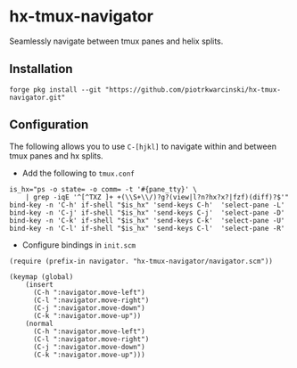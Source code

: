 # hx-tmux-navigator

Seamlessly navigate between tmux panes and helix splits.

## Installation
```
forge pkg install --git "https://github.com/piotrkwarcinski/hx-tmux-navigator.git"
```

## Configuration
The following allows you to use `C-[hjkl]` to navigate within and between tmux panes and hx splits.

* Add the following to `tmux.conf`
```
is_hx="ps -o state= -o comm= -t '#{pane_tty}' \
    | grep -iqE '^[^TXZ ]+ +(\\S+\\/)?g?(view|l?n?hx?x?|fzf)(diff)?$'"
bind-key -n 'C-h' if-shell "$is_hx" 'send-keys C-h'  'select-pane -L'
bind-key -n 'C-j' if-shell "$is_hx" 'send-keys C-j'  'select-pane -D'
bind-key -n 'C-k' if-shell "$is_hx" 'send-keys C-k'  'select-pane -U'
bind-key -n 'C-l' if-shell "$is_hx" 'send-keys C-l'  'select-pane -R'
```
* Configure bindings in `init.scm`
```
(require (prefix-in navigator. "hx-tmux-navigator/navigator.scm"))

(keymap (global)
    (insert
      (C-h ":navigator.move-left")
      (C-l ":navigator.move-right")
      (C-j ":navigator.move-down")
      (C-k ":navigator.move-up"))
    (normal
      (C-h ":navigator.move-left")
      (C-l ":navigator.move-right")
      (C-j ":navigator.move-down")
      (C-k ":navigator.move-up")))
```
